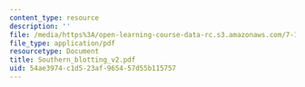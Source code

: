 ```yaml
---
content_type: resource
description: ''
file: /media/https%3A/open-learning-course-data-rc.s3.amazonaws.com/7-13-experimental-microbial-genetics-fall-2003/54ae3974c1d523af965457d55b115757_Southern_blotting_v2.pdf
file_type: application/pdf
resourcetype: Document
title: Southern_blotting_v2.pdf
uid: 54ae3974-c1d5-23af-9654-57d55b115757
---
```

